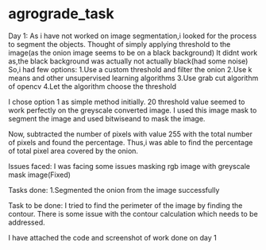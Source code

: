 # agrograde_task
Day 1:
As i have not worked on image segmentation,i looked for the process to segment the objects.
Thought of simply applying threshold to the image(as the onion image seems to be on a black background)
It didnt work as,the black background was actually not actually black(had some noise)
So,i had few options:
1.Use a custom threshold and filter the onion
2.Use k means and other unsupervised learning algorithms
3.Use grab cut algorithm of opencv
4.Let the algorithm choose the threshold

I chose option 1 as simple method initially.
20 threshold value seemed to work perfectly on the greyscale converted image.
I used this image mask to segment the image and used bitwiseand to mask the image.

Now, subtracted the number of pixels with value 255 with the total number of pixels and found the percentage.
Thus,i was able to find the percentage of total pixel area covered by the onion.

Issues faced:
I was facing some issues masking rgb image with greyscale mask image(Fixed)

Tasks done:
1.Segmented the onion from the image successfully

Task to be done:
I tried to find the perimeter of the image by finding the contour.
There is some issue with the contour calculation which needs to be addressed.

I have attached the code and screenshot of work done on day 1
